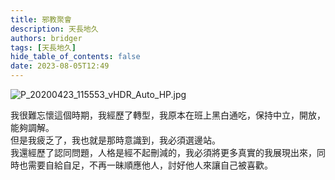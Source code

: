 ```yaml
---
title: 邪教聚會
description: 天長地久
authors: bridger
tags: [天長地久]
hide_table_of_contents: false
date: 2023-08-05T12:49
---
```


![P_20200423_115553_vHDR_Auto_HP.jpg](https://e.brid.pw/i/2023/08/13/nsx8jq-2.webp)

<!-- truncate -->

我很難忘懷這個時期，我經歷了轉型，我原本在班上黑白通吃，保持中立，開放，能夠調解。  
但是我疲乏了，我也就是那時意識到，我必須選邊站。  
我還經歷了認同問題，人格是經不起刪減的，我必須將更多真實的我展現出來，同時也需要自給自足，不再一昧順應他人，討好他人來讓自己被喜歡。  

